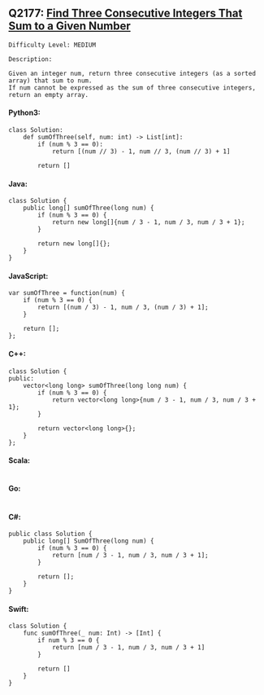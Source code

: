 ## Q2177: [Find Three Consecutive Integers That Sum to a Given Number](https://leetcode.com/problems/find-three-consecutive-integers-that-sum-to-a-given-number/)

```
Difficulty Level: MEDIUM
```

```
Description:

Given an integer num, return three consecutive integers (as a sorted array) that sum to num.
If num cannot be expressed as the sum of three consecutive integers, return an empty array.
```

#### Python3:

```
class Solution:
    def sumOfThree(self, num: int) -> List[int]:
        if (num % 3 == 0):
            return [(num // 3) - 1, num // 3, (num // 3) + 1] 

        return []
```

#### Java:

```
class Solution {
    public long[] sumOfThree(long num) {
        if (num % 3 == 0) {
            return new long[]{num / 3 - 1, num / 3, num / 3 + 1};
        }

        return new long[]{};
    }
}
```

#### JavaScript:

```
var sumOfThree = function(num) {
    if (num % 3 == 0) {
        return [(num / 3) - 1, num / 3, (num / 3) + 1];
    }

    return [];
};
```

#### C++:

```
class Solution {
public:
    vector<long long> sumOfThree(long long num) {
        if (num % 3 == 0) {
            return vector<long long>{num / 3 - 1, num / 3, num / 3 + 1};
        }

        return vector<long long>{};
    }
};
```

#### Scala:

```

```

#### Go:

```

```

#### C#:

```
public class Solution {
    public long[] SumOfThree(long num) {
        if (num % 3 == 0) {
            return [num / 3 - 1, num / 3, num / 3 + 1];
        }

        return [];
    }
}
```

#### Swift:

```
class Solution {
    func sumOfThree(_ num: Int) -> [Int] {
        if num % 3 == 0 {
            return [num / 3 - 1, num / 3, num / 3 + 1]
        }

        return []
    }
}
```